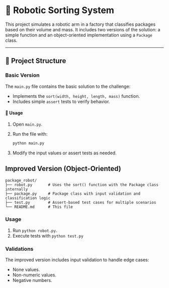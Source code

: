 # 🤖 Robotic Sorting System

This project simulates a robotic arm in a factory that classifies packages based on their volume and mass. It includes two versions of the solution: a simple function and an object-oriented implementation using a `Package` class.

---

## 📂 Project Structure

### Basic Version

The `main.py` file contains the basic solution to the challenge:

- Implements the `sort(width, height, length, mass)` function.
- Includes simple `assert` tests to verify behavior.

#### 📌 Usage

1. Open `main.py`.
2. Run the file with:

   ```bash
   python main.py
   ```

3. Modify the input values or assert tests as needed.

## Improved Version (Object-Oriented)

```
package_robot/
├── robot.py       # Uses the sort() function with the Package class internally
├── package.py     # Package class with input validation and classification logic
├── test.py        # Assert-based test cases for multiple scenarios
└── README.md      # This file
```

### Usage
1. Run `python robot.py`.
2. Execute tests with `python test.py`

### Validations
The improved version includes input validation to handle edge cases:
- None values.
- Non-numeric values.
- Negative numbers.
